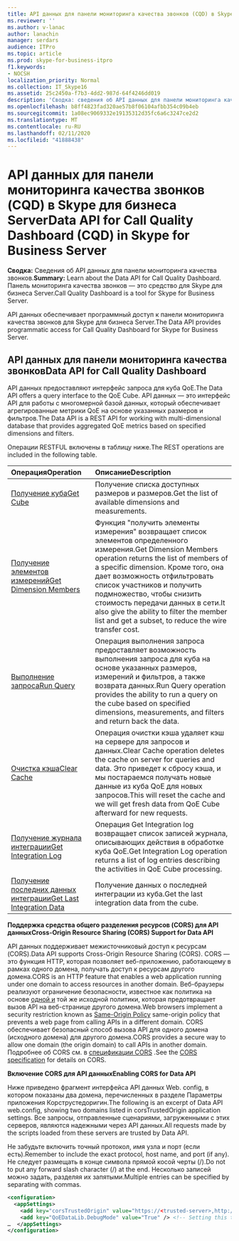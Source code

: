 ```yaml
---
title: API данных для панели мониторинга качества звонков (CQD) в Skype для бизнеса Server
ms.reviewer: ''
ms.author: v-lanac
author: lanachin
manager: serdars
audience: ITPro
ms.topic: article
ms.prod: skype-for-business-itpro
f1.keywords:
- NOCSH
localization_priority: Normal
ms.collection: IT_Skype16
ms.assetid: 25c2450a-f7b3-4dd2-987d-64f4246dd019
description: 'Сводка: сведения об API данных для панели мониторинга качества звонков. Панель мониторинга качества звонков — это средство для Skype для бизнеса Server.'
ms.openlocfilehash: b8ff4823fad320ae57b8f06104afbb354c09b4eb
ms.sourcegitcommit: 1a08ec9069332e19135312d35fc6a6c3247ce2d2
ms.translationtype: MT
ms.contentlocale: ru-RU
ms.lasthandoff: 02/11/2020
ms.locfileid: "41888438"
---
```

# <a name="data-api-for-call-quality-dashboard-cqd-in-skype-for-business-server"></a><span data-ttu-id="1ffd7-104">API данных для панели мониторинга качества звонков (CQD) в Skype для бизнеса Server</span><span class="sxs-lookup"><span data-stu-id="1ffd7-104">Data API for Call Quality Dashboard (CQD) in Skype for Business Server</span></span>
 
<span data-ttu-id="1ffd7-105">**Сводка:** Сведения об API данных для панели мониторинга качества звонков.</span><span class="sxs-lookup"><span data-stu-id="1ffd7-105">**Summary:** Learn about the Data API for Call Quality Dashboard.</span></span> <span data-ttu-id="1ffd7-106">Панель мониторинга качества звонков — это средство для Skype для бизнеса Server.</span><span class="sxs-lookup"><span data-stu-id="1ffd7-106">Call Quality Dashboard is a tool for Skype for Business Server.</span></span>
  
<span data-ttu-id="1ffd7-107">API данных обеспечивает программный доступ к панели мониторинга качества звонков для Skype для бизнеса Server.</span><span class="sxs-lookup"><span data-stu-id="1ffd7-107">The Data API provides programmatic access for Call Quality Dashboard for Skype for Business Server.</span></span>
  
## <a name="data-api-for-call-quality-dashboard"></a><span data-ttu-id="1ffd7-108">API данных для панели мониторинга качества звонков</span><span class="sxs-lookup"><span data-stu-id="1ffd7-108">Data API for Call Quality Dashboard</span></span>

<span data-ttu-id="1ffd7-109">API данных предоставляют интерфейс запроса для куба QoE.</span><span class="sxs-lookup"><span data-stu-id="1ffd7-109">The Data API offers a query interface to the QoE Cube.</span></span> <span data-ttu-id="1ffd7-110">API данных — это интерфейс API для работы с многомерной базой данных, который обеспечивает агрегированные метрики QoE на основе указанных размеров и фильтров.</span><span class="sxs-lookup"><span data-stu-id="1ffd7-110">The Data API is a REST API for working with multi-dimensional database that provides aggregated QoE metrics based on specified dimensions and filters.</span></span>
  
<span data-ttu-id="1ffd7-111">Операции RESTFUL включены в таблицу ниже.</span><span class="sxs-lookup"><span data-stu-id="1ffd7-111">The REST operations are included in the following table.</span></span>
  

|<span data-ttu-id="1ffd7-112">**Операция**</span><span class="sxs-lookup"><span data-stu-id="1ffd7-112">**Operation**</span></span>|<span data-ttu-id="1ffd7-113">**Описание**</span><span class="sxs-lookup"><span data-stu-id="1ffd7-113">**Description**</span></span>|
|:-----|:-----|
|[<span data-ttu-id="1ffd7-114">Получение куба</span><span class="sxs-lookup"><span data-stu-id="1ffd7-114">Get Cube</span></span>](get-cube.md) <br/> |<span data-ttu-id="1ffd7-115">Получение списка доступных размеров и размеров.</span><span class="sxs-lookup"><span data-stu-id="1ffd7-115">Get the list of available dimensions and measurements.</span></span>  <br/> |
|[<span data-ttu-id="1ffd7-116">Получение элементов измерений</span><span class="sxs-lookup"><span data-stu-id="1ffd7-116">Get Dimension Members</span></span>](get-dimension-members.md) <br/> |<span data-ttu-id="1ffd7-117">Функция "получить элементы измерения" возвращает список элементов определенного измерения.</span><span class="sxs-lookup"><span data-stu-id="1ffd7-117">Get Dimension Members operation returns the list of members of a specific dimension.</span></span> <span data-ttu-id="1ffd7-118">Кроме того, она дает возможность отфильтровать список участников и получить подмножество, чтобы снизить стоимость передачи данных в сети.</span><span class="sxs-lookup"><span data-stu-id="1ffd7-118">It also give the ability to filter the member list and get a subset, to reduce the wire transfer cost.</span></span>  <br/> |
|[<span data-ttu-id="1ffd7-119">Выполнение запроса</span><span class="sxs-lookup"><span data-stu-id="1ffd7-119">Run Query</span></span>](run-query.md) <br/> |<span data-ttu-id="1ffd7-120">Операция выполнения запроса предоставляет возможность выполнения запроса для куба на основе указанных размеров, измерений и фильтров, а также возврата данных.</span><span class="sxs-lookup"><span data-stu-id="1ffd7-120">Run Query operation provides the ability to run a query on the cube based on specified dimensions, measurements, and filters and return back the data.</span></span>  <br/> |
|[<span data-ttu-id="1ffd7-121">Очистка кэша</span><span class="sxs-lookup"><span data-stu-id="1ffd7-121">Clear Cache</span></span>](clear-cache.md) <br/> |<span data-ttu-id="1ffd7-122">Операция очистки кэша удаляет кэш на сервере для запросов и данных.</span><span class="sxs-lookup"><span data-stu-id="1ffd7-122">Clear Cache operation deletes the cache on server for queries and data.</span></span> <span data-ttu-id="1ffd7-123">Это приведет к сбросу кэша, и мы постараемся получать новые данные из куба QoE для новых запросов.</span><span class="sxs-lookup"><span data-stu-id="1ffd7-123">This will reset the cache and we will get fresh data from QoE Cube afterward for new requests.</span></span>  <br/> |
|[<span data-ttu-id="1ffd7-124">Получение журнала интеграции</span><span class="sxs-lookup"><span data-stu-id="1ffd7-124">Get Integration Log</span></span>](get-integration-log.md) <br/> |<span data-ttu-id="1ffd7-125">Операция Get Integration log возвращает список записей журнала, описывающих действия в обработке куба QoE.</span><span class="sxs-lookup"><span data-stu-id="1ffd7-125">Get Integration Log operation returns a list of log entries describing the activities in QoE Cube processing.</span></span>  <br/> |
|[<span data-ttu-id="1ffd7-126">Получение последних данных интеграции</span><span class="sxs-lookup"><span data-stu-id="1ffd7-126">Get Last Integration Data</span></span>](get-last-integration-data.md) <br/> |<span data-ttu-id="1ffd7-127">Получение данных о последней интеграции из куба.</span><span class="sxs-lookup"><span data-stu-id="1ffd7-127">Get the last integration data from the cube.</span></span>  <br/> |
   
 <span data-ttu-id="1ffd7-128">**Поддержка средства общего разделения ресурсов (CORS) для API данных**</span><span class="sxs-lookup"><span data-stu-id="1ffd7-128">**Cross-Origin Resource Sharing (CORS) Support for Data API**</span></span>
  
<span data-ttu-id="1ffd7-129">API данных поддерживает межисточниковый доступ к ресурсам (CORS).</span><span class="sxs-lookup"><span data-stu-id="1ffd7-129">Data API supports Cross-Origin Resource Sharing (CORS).</span></span> <span data-ttu-id="1ffd7-130">CORS — это функция HTTP, которая позволяет веб-приложению, работающему в рамках одного домена, получать доступ к ресурсам другого домена.</span><span class="sxs-lookup"><span data-stu-id="1ffd7-130">CORS is an HTTP feature that enables a web application running under one domain to access resources in another domain.</span></span> <span data-ttu-id="1ffd7-131">Веб-браузеры реализуют ограничение безопасности, известное как политика на основе [одной и](https://www.w3.org/Security/wiki/Same_Origin_Policy) той же исходной политики, которая предотвращает вызов API на веб-странице другого домена.</span><span class="sxs-lookup"><span data-stu-id="1ffd7-131">Web browsers implement a security restriction known as [Same-Origin Policy](https://www.w3.org/Security/wiki/Same_Origin_Policy) same-origin policy that prevents a web page from calling APIs in a different domain.</span></span> <span data-ttu-id="1ffd7-132">CORS обеспечивает безопасный способ вызова API для одного домена (исходного домена) для другого домена.</span><span class="sxs-lookup"><span data-stu-id="1ffd7-132">CORS provides a secure way to allow one domain (the origin domain) to call APIs in another domain.</span></span> <span data-ttu-id="1ffd7-133">Подробнее об CORS см. в [спецификации CORS](https://www.w3.org/TR/cors/) .</span><span class="sxs-lookup"><span data-stu-id="1ffd7-133">See the [CORS specification](https://www.w3.org/TR/cors/) for details on CORS.</span></span>
  
 <span data-ttu-id="1ffd7-134">**Включение CORS для API данных**</span><span class="sxs-lookup"><span data-stu-id="1ffd7-134">**Enabling CORS for Data API**</span></span>
  
 <span data-ttu-id="1ffd7-135">Ниже приведено фрагмент интерфейса API данных Web. config, в котором показаны два домена, перечисленных в разделе Параметры приложения Корструстедоригин.</span><span class="sxs-lookup"><span data-stu-id="1ffd7-135">The following is an excerpt of Data API web.config, showing two domains listed in corsTrustedOrigin application settings.</span></span> <span data-ttu-id="1ffd7-136">Все запросы, отправленные сценариями, загруженными с этих серверов, являются надежными через API данных.</span><span class="sxs-lookup"><span data-stu-id="1ffd7-136">All requests made by the scripts loaded from these servers are trusted by Data API.</span></span>
  
<span data-ttu-id="1ffd7-137">Не забудьте включить точный протокол, имя узла и порт (если есть).</span><span class="sxs-lookup"><span data-stu-id="1ffd7-137">Remember to include the exact protocol, host name, and port (if any).</span></span> <span data-ttu-id="1ffd7-138">Не следует размещать в конце символа прямой косой черты (/).</span><span class="sxs-lookup"><span data-stu-id="1ffd7-138">Do not to put any forward slash character (/) at the end.</span></span> <span data-ttu-id="1ffd7-139">Несколько записей можно задать, разделяя их запятыми.</span><span class="sxs-lookup"><span data-stu-id="1ffd7-139">Multiple entries can be specified by separating with commas.</span></span>
  
```xml
<configuration>
  <appSettings>
    <add key="corsTrustedOrigin" value="https://<trusted-server>,http://<another-trusted-domain>:8080" /> <!-- Domains which are trusted to get the data -->
    <add key="QoEDataLib.DebugMode" value="True" /> <!-- Setting this to True, allows seeing of the detail logs in status page -->
…  </appSettings>
</configuration>
```


